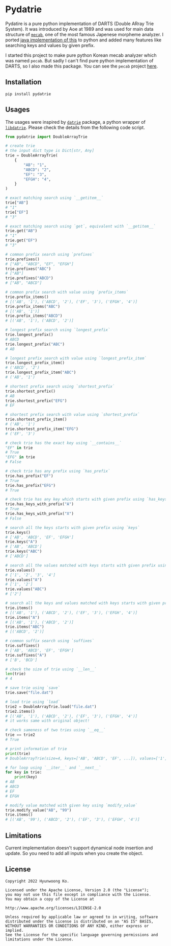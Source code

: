# Pydatrie
Pydatire is a pure python implementation of DARTS (Double ARray Trie System). 
It was introduced by Aoe at 1989 and was used for main data structure of [`mecab`](https://github.com/taku910/mecab), one of the most famous Japenese morpheme analyzer.
I ported [java implementation of this](https://github.com/zhaoshiyu/SEANLP/blob/master/src/main/java/cn/edu/kmust/seanlp/collection/trie/DATrie.java) 
to python and added many features like searching keys and values by given prefix.

I started this project to make pure python Korean mecab analyzer which was named `pecab`.
But sadly I can't find pure python implementation of DARTS, so I also made this package.
You can see the `pecab` project [here](https://github.com/hyunwoongko/pecab).

## Installation
```
pip install pydatrie
```

## Usages
The usages were inspired by [`datrie`](https://github.com/pytries/datrie) package, a python wrapper of [`libdatrie`](https://github.com/tlwg/libdatrie).
Please check the details from the following code script.

```python
from pydatrie import DoubleArrayTrie

# create trie
# the input dict type is Dict[str, Any]
trie = DoubleArrayTrie(
    {
        "AB": "1",
        "ABCD": "2",
        "EF": "3",
        "EFGH": "4",
    }
)

# exact matching search using `__getitem__`
trie["AB"]
# "1"
trie["EF"]
# "3"

# exact matching search using `get`, equivalent with `__getitem__`
trie.get("AB")
# "1"
trie.get("EF")
# "3"

# common prefix search using `prefixes`
trie.prefixes()
# ["AB", "ABCD", "EF", "EFGH"]
trie.prefixes("ABC")
# ["AB"]
trie.prefixes("ABCD")
# ["AB", "ABCD"]

# common prefix search with value using `prefix_items`
trie.prefix_items()
# [('AB', '1'), ('ABCD', '2'), ('EF', '3'), ('EFGH', '4')]
trie.prefix_items("ABC")
# [('AB', '1')]
trie.prefix_items("ABCD")
# [('AB', '1'), ('ABCD', '2')]

# longest prefix search using `longest_prefix`
trie.longest_prefix()
# ABCD
trie.longest_prefix("ABC")
# AB

# longest prefix search with value using `longest_prefix_item`
trie.longest_prefix_item()
# ('ABCD', '2')
trie.longest_prefix_item("ABC")
# ('AB', '1')

# shortest prefix search using `shortest_prefix`
trie.shortest_prefix()
# AB
trie.shortest_prefix("EFG")
# EF

# shortest prefix search with value using `shortest_prefix`
trie.shortest_prefix_item()
# ('AB', '1')
trie.shortest_prefix_item("EFG")
# ('EF', '3')

# check trie has the exact key using `__contains__`
"EF" in trie
# True
"EFG" in trie
# False

# check trie has any prefix using `has_prefix`
trie.has_prefix("EF")
# True
trie.has_prefix("EFG")
# True

# check trie has any key which starts with given prefix using `has_keys_with_prefix`
trie.has_keys_with_prefix("A")
# True
trie.has_keys_with_prefix("X")
# False

# search all the keys starts with given prefix using `keys`
trie.keys()
# ['AB', 'ABCD', 'EF', 'EFGH']
trie.keys("A")
# ['AB', 'ABCD']
trie.keys("ABC")
# ['ABCD']

# search all the values matched with keys starts with given prefix using `keys`
trie.values()
# ['1', '2', '3', '4']
trie.values("A")
# ['1', '2']
trie.values("ABC")
# ['2']

# search all the keys and values matched with keys starts with given prefix using `keys`
trie.items()
# [('AB', '1'), ('ABCD', '2'), ('EF', '3'), ('EFGH', '4')]
trie.items("A")
# [('AB', '1'), ('ABCD', '2')]
trie.items("ABC")
# [('ABCD', '2')]

# common suffix search using `suffixes`
trie.suffixes()
# ['AB', 'ABCD', 'EF', 'EFGH']
trie.suffixes("A")
# ['B', 'BCD']

# check the size of trie using `__len__`
len(trie)
# 4

# save trie using `save`
trie.save("file.dat")

# load trie using `load`
trie2 = DoubleArrayTrie.load("file.dat")
trie2.items()
# [('AB', '1'), ('ABCD', '2'), ('EF', '3'), ('EFGH', '4')]
# it works same with original object!

# check sameness of two tries using `__eq__`
trie == trie2
# True

# print information of trie
print(trie)
# DoubleArrayTrie(size=4, keys=['AB', 'ABCD', 'EF', ...]), values=['1', '2', '3', ...])

# for loop using `__iter__` and `__next__`
for key in trie:
    print(key)
# AB
# ABCD
# EF
# EFGH

# modify value matched with given key using `modify_value`
trie.modify_value("AB", "99")
trie.items()
# [('AB', '99'), ('ABCD', '2'), ('EF', '3'), ('EFGH', '4')]
```

## Limitations
Current implementation doesn't support dynamical node insertion and update. So you need to add all inputs when you create the object.

## License
```
Copyright 2022 Hyunwoong Ko.

Licensed under the Apache License, Version 2.0 (the "License");
you may not use this file except in compliance with the License.
You may obtain a copy of the License at

http://www.apache.org/licenses/LICENSE-2.0

Unless required by applicable law or agreed to in writing, software
distributed under the License is distributed on an "AS IS" BASIS,
WITHOUT WARRANTIES OR CONDITIONS OF ANY KIND, either express or implied.
See the License for the specific language governing permissions and
limitations under the License.
```

